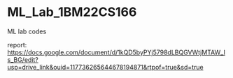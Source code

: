 # ML_Lab_1BM22CS166
ML lab codes 

report:
https://docs.google.com/document/d/1kQD5byPYj5798dLBQGVWtjMTAW_Is_BG/edit?usp=drive_link&ouid=117736265644678194871&rtpof=true&sd=true
